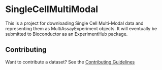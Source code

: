 # SingleCellMultiModal

This is a project for downloading Single Cell Multi-Modal data and representing
them as MultiAssayExperiment objects. It will eventually be submitted to
Bioconductor as an ExperimentHub package.

## Contributing

Want to contribute a dataset? See the [Contributing Guidelines][]

[Contributing Guidelines]: https://github.com/waldronlab/SingleCellMultiModal/wiki/Contributing-Guidelines
